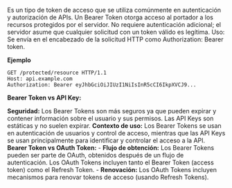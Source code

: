 Es un tipo de token de acceso que se utiliza comúnmente en autenticación y autorización de APIs. Un Bearer Token otorga acceso al portador a los recursos protegidos por el servidor. No requiere autenticación adicional; el servidor asume que cualquier solicitud con un token válido es legítima. Uso: Se envía en el encabezado de la solicitud HTTP como Authorization: Bearer token.  

**Ejemplo**
```HTP
GET /protected/resource HTTP/1.1
Host: api.example.com
Authorization: Bearer eyJhbGciOiJIUzI1NiIsInR5cCI6IkpXVCJ9...
```


**Bearer Token vs API Key:**
    
 **Seguridad:** Los Bearer Tokens son más seguros ya que pueden expirar y contener información sobre el usuario y sus permisos. Las API Keys son estáticas y no suelen expirar.
     **Contexto de uso:** Los Bearer Tokens se usan en autenticación de usuarios y control de acceso, mientras que las API Keys se usan principalmente para identificar y controlar el acceso a la API.
 **Bearer Token vs OAuth Token:**
    - **Flujo de obtención:** Los Bearer Tokens pueden ser parte de OAuth, obtenidos después de un flujo de autenticación. Los OAuth Tokens incluyen tanto el Bearer Token (access token) como el Refresh Token.
    - **Renovación:** Los OAuth Tokens incluyen mecanismos para renovar tokens de acceso (usando Refresh Tokens).